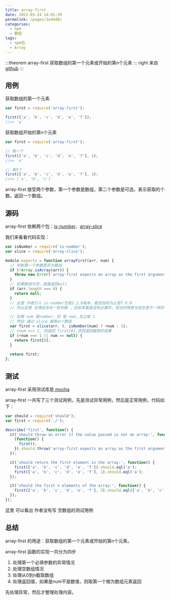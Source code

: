 ```yaml
---
title: array-first
date: 2022-03-24 14:01:39
permalink: /pages/1e44d8/
categories:
  - npm
  - 数组
tags:
  - npm包
  - Array
---
```


:::theorem array-first
获取数组的第一个元素或开始的第n个元素
::: right
来自 [github](https://github.com/jonschlinkert/array-first)
:::

## 用例

获取数组的第一个元素

```javascript
var first = require('array-first');

first(['a', 'b', 'c', 'd', 'e', 'f']);
//=> 'a'
```
获取数组开始的第n个元素

```javascript
var first = require('array-first');

// 取一个
first(['a', 'b', 'c', 'd', 'e', 'f'], 1);
//=> 'a'

// 取3个
first(['a', 'b', 'c', 'd', 'e', 'f'], 3);
//=> ['a', 'b', 'c']
```
array-first 接受两个参数，第一个参数是数组，第二个参数是可选，表示获取的个数。返回一个数组。

## 源码

array-first 依赖两个包：[is-number](../60.数学/5.is-number.md)、[array-slice](30.array-slice.md)


我们来看看代码实现：

```javascript
var isNumber = require('is-number');
var slice = require('array-slice');

module.exports = function arrayFirst(arr, num) {
  // 判断第一个参数是否为数组
  if (!Array.isArray(arr)) {
    throw new Error('array-first expects an array as the first argument.');
  }
  // 如果数组为空，直接返回null
  if (arr.length === 0) {
    return null;
  }
  // 这里 作者引入 is-number包是2.1.0版本，截至目前为止是7.0.0
  // 所以这里 处理会存在一些判断 ，目前来看是没有必要的，但当时情景与现在是不一样的

  // 如果 num 是number，则 取 +md，反之取 1
  // 然后 通过 slice 截取arr数组
  var first = slice(arr, 0, isNumber(num) ? +num : 1);
  // +num === 1, 则返回 first[0],否则返回截取的结果
  if (+num === 1 || num == null) {
    return first[0];
  }
  
  return first;
};
```
## 测试

array-first 采用测试库是[ mocha ](https://github.com/mochajs/mocha)

array-first 一共写了三个测试用例，先是测试异常用例，然后是正常用例，代码如下：

```javascript
var should = require('should');
var first = require('./');

describe('first', function() {
  it('should throw an error if the value passed is not an array:', function() {
    (function() {
      first();
    }).should.throw('array-first expects an array as the first argument.');
  });

  it('should return the first element in the array:', function() {
    first(['a', 'b', 'c', 'd', 'e', 'f']).should.eql('a');
    first(['a', 'b', 'c', 'd', 'e', 'f'], 1).should.eql('a');
  });

  it('should the first n elements of the array:', function() {
    first(['a', 'b', 'c', 'd', 'e', 'f'], 3).should.eql(['a', 'b', 'c']);
  });
});
```
这里 可以看出 作者没有写 空数组的测试用例

## 总结

array-first 的用途：获取数组的第一个元素或开始的第n个元素。

array-first 函数的实现一共分为四步

1. 处理第一个必填参数的异常情况
2. 处理空数组情况
3. 处理从0到n截取数组
4. 处理返回值，如果是num不是数值，则取第一个做为数组元素返回

先处理异常，然后才整理处理内容。
